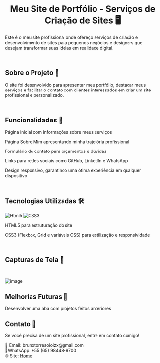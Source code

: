 <h1 align="center">Meu Site de Portfólio - Serviços de Criação de Sites 🖥️</h1>

Este é o meu site profissional onde ofereço serviços de criação e desenvolvimento de sites para pequenos negócios e designers que desejam transformar suas ideias em realidade digital.

<br>

<h2>Sobre o Projeto 🚀</h2>

O site foi desenvolvido para apresentar meu portfólio, destacar meus serviços e facilitar o contato com clientes interessados em criar um site profissional e personalizado.

<br>

<h2>Funcionalidades 🎯</h2>

Página inicial com informações sobre meus serviços

Página Sobre Mim apresentando minha trajetória profissional

Formulário de contato para orçamentos e dúvidas

Links para redes sociais como GitHub, LinkedIn e WhatsApp

Design responsivo, garantindo uma ótima experiência em qualquer dispositivo

<br>

<h2>Tecnologias Utilizadas 🛠️</h2>

<img align="center" alt="Html5" src="https://img.shields.io/badge/HTML5-E34F26?style=for-the-badge&logo=html5&logoColor=white"/>  <img align="center" alt="CSS3" src="https://img.shields.io/badge/CSS3-1572B6?style=for-the-badge&logo=css3&logoColor=white"/>

HTML5 para estruturação do site

CSS3 (Flexbox, Grid e variáveis CSS) para estilização e responsividade

<br>

<h2>Capturas de Tela 📸 </h2>

<br>

![image](https://github.com/user-attachments/assets/89616752-2f9d-4419-a297-74236f7815b2)


<h2>Melhorias Futuras 📌</h2>

Desenvolver uma aba com projetos feitos anteriores


<h2>Contato 📩</h2>

Se você precisa de um site profissional, entre em contato comigo!

<div>📧 Email: brunotorresoioizx@gmail.com</div>
<div>📱WhatsApp: +55 (65) 98448-9700</div>
<div>🌐 Site: <a href="https://crie-seu-site.netlify.app/">Home</a></div>
